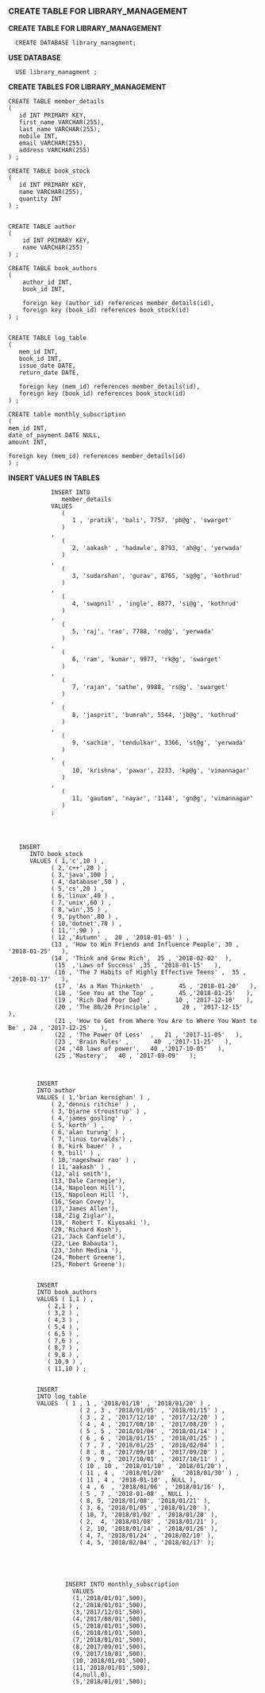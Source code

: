 
  ### CREATE TABLE FOR LIBRARY_MANAGEMENT
  
  **CREATE TABLE FOR LIBRARY_MANAGEMENT**
  
      CREATE DATABASE library_managment;

   **USE DATABASE**
   
      USE library_managment ;

   **CREATE TABLES FOR LIBRARY_MANAGEMENT**
   
    CREATE TABLE member_details  
    (
       id INT PRIMARY KEY,
       first_name VARCHAR(255),
       last_name VARCHAR(255),
       mobile INT,
       email VARCHAR(255),
       address VARCHAR(255)
    ) ;

    CREATE TABLE book_stock
    (
       id INT PRIMARY KEY,
       name VARCHAR(255),
       quantity INT
    ) ;


    CREATE TABLE author
    (
        id INT PRIMARY KEY,
        name VARCHAR(255)
    ) ;

    CREATE TABLE book_authors
    (
        author_id INT,
        book_id INT,
    
        foreign key (author_id) references member_details(id),
        foreign key (book_id) references book_stock(id)
    ) ;


    CREATE TABLE log_table
    (
       mem_id INT,
       book_id INT,
       issue_date DATE,
       return_date DATE,

       foreign key (mem_id) references member_details(id),
       foreign key (book_id) references book_stock(id)
    ) ;

    CREATE table monthly_subscription
    (
    mem_id INT,
    date_of_payment DATE NULL,
    amount INT,
    
    foreign key (mem_id) references member_details(id)
    ) ;
    
   **INSERT VALUES IN TABLES**
   
      

                INSERT INTO
                   member_details 
                VALUES
                   (
                      1 , 'pratik', 'bali', 7757, 'pb@g', 'swarget' 
                   )
                , 
                   (
                      2, 'aakash' , 'hadawle', 8793, 'ah@g', 'yerwada' 
                   )
                , 
                   (
                      3, 'sudarshan', 'gurav', 8765, 'sg@g', 'kothrud' 
                   )
                , 
                   (
                      4, 'swapnil' , 'ingle', 8877, 'si@g', 'kothrud' 
                   )
                , 
                   (
                      5, 'raj', 'rao', 7788, 'ro@g', 'yerwada' 
                   )
                , 
                   (
                      6, 'ram', 'kumar', 9977, 'rk@g', 'swarget' 
                   )
                , 
                   (
                      7, 'rajan', 'sathe', 9988, 'rs@g', 'swarget' 
                   )
                , 
                   (
                      8, 'jasprit', 'bumrah', 5544, 'jb@g', 'kothrud' 
                   )
                , 
                   (
                      9, 'sachin', 'tendulkar', 3366, 'st@g', 'yerwada' 
                   )
                , 
                   (
                      10, 'krishna', 'pawar', 2233, 'kp@g', 'vimannagar' 
                   )
                , 
                   (
                      11, 'gautom', 'nayar', '1144', 'gn@g', 'vimannagar' 
                   )
                ;




       INSERT 
          INTO book_stock 
          VALUES ( 1,'c',10 ) ,
                ( 2,'c++',20 ) ,
                ( 3,'java',100 ) ,
                ( 4,'database',50 ) , 
                ( 5,'cs',20 ) ,
                ( 6,'linux',40 ) ,
                ( 7,'unix',60 ) ,
                ( 8,'win',35 ) ,
                ( 9,'python',80 ) ,
                ( 10,'dotnet',70 ) ,
                ( 11,'',90 ) ,
                ( 12 ,'Autumn' ,  20 , '2018-01-05' ) ,
                (13 , 'How to Win Friends and Influence People', 30 , '2018-01-25'   ),
                (14 , 'Think and Grow Rich',  25 , '2018-02-02'  ),
                 (15  ,'Laws of Success' ,35 , '2018-01-15'   ),
                 (16 , 'The 7 Habits of Highly Effective Teens' ,  35 , '2018-01-17'   ),
                 (17 , 'As a Man Thinketh'  ,       45 , '2018-01-20'   ),
                 (18 , 'See You at the Top' ,       45 ,'2018-01-25'   ),
                 (19 , 'Rich Dad Poor Dad' ,       10 , '2017-12-10'   ),
                 (20 , 'The 80/20 Principle' ,       20 , '2017-12-15'   ),
                 (21 , 'How to Get from Where You Are to Where You Want to Be' , 24 , '2017-12-25'   ),
                 (22 , 'The Power Of Less'  ,   21 , '2017-11-05'   ),
                 (23 , 'Brain Rules' ,       40  ,'2017-11-25'   ),
                 (24 ,'48 laws of power',   40 ,'2017-10-05'   ),
                 (25 ,'Mastery',   40 , '2017-09-09'   );



            INSERT 
            INTO author 
            VALUES ( 1,'brian kernighan' ) ,
                ( 2,'dennis ritchie' ) ,
                ( 3,'bjarne stroustrup' ) ,
                ( 4,'james gosling' ) ,
                ( 5,'korth' ) ,
                ( 6,'alan turung' ) ,
                ( 7,'linus torvalds') ,
                ( 8,'kirk bauer' ) ,
                ( 9,'bill' ) ,
                ( 10,'nageshwar rao' ) ,
                ( 11,'aakash' ) ,
                (12,'ali smith'),
                (13,'Dale Carnegie'),
                (14,'Napoleon Hill'),
                (15,'Napoleon Hill '),
                (16,'Sean Covey'),
                (17,'James Allen'),
                (18,'Zig Ziglar'),
                (19,' Robert T. Kiyosaki '),
                (20,'Richard Kosh'),
                (21,'Jack Canfield'),
                (22,'Leo Babauta'),
                (23,'John Medina '),
                (24,'Robert Greene'),
                (25,'Robert Greene');


            INSERT 
            INTO book_authors 
            VALUES ( 1,1 ) ,
               ( 2,1 ) ,
               ( 3,2 ) ,
               ( 4,3 ) ,
               ( 5,4 ) ,
               ( 6,5 ) ,
               ( 7,6 ) ,
               ( 8,7 ) ,
               ( 9,8 ) ,
               ( 10,9 ) ,
               ( 11,10 ) ;


            INSERT
            INTO log_table
            VALUES  ( 1 , 1 , '2018/01/10' , '2018/01/20' ) ,
                        ( 2 , 3 , '2018/01/05' , '2018/01/15' ) ,
                        ( 3 , 2 , '2017/12/10' , '2017/12/20' ) ,
                        ( 4 , 4 , '2017/08/10' , '2017/08/20' ) ,
                        ( 5 , 5 , '2018/01/04' , '2018/01/14' ) ,
                        ( 6 , 6 , '2018/01/15' , '2018/01/25' ) ,
                        ( 7 , 7 , '2018/01/25' , '2018/02/04' ) ,
                        ( 8 , 8 , '2017/09/10' , '2017/09/20' ) ,
                        ( 9 , 9 , '2017/10/01' , '2017/10/11' ) ,
                        ( 10 , 10 , '2018/01/10' , '2018/01/20') ,
                        ( 11 , 4 ,  '2018/01/20'  ,  '2018/01/30' ) ,
                        ( 11 , 4 , '2018-01-10' , NULL ),
                        ( 4 , 6  , '2018/01/06' , '2018/01/16' ),
                        ( 5 , 7 , '2018-01-08' , NULL ),
                        ( 8, 9, '2018/01/08', '2018/01/21' ),
                        ( 3, 6, '2018/01/05' ,'2018/01/20' ),
                        ( 10, 7, '2018/01/02' , '2018/01/20' ),
                        ( 2,  4, '2018/01/08' , '2018/01/21' ),
                        ( 2, 10, '2018/01/14' , '2018/01/26' ),
                        ( 4, 7, '2018/01/24' , '2018/02/10' ),
                        ( 4, 5, '2018/02/04' , '2018/02/17' );





                    INSERT INTO monthly_subscription 
                      VALUES
                      (1,'2018/01/01',500),
                      (2,'2018/01/01',500),
                      (3,'2017/12/01',500),
                      (4,'2017/08/01',500),
                      (5,'2018/01/01',500),
                      (6,'2018/01/01',500),
                      (7,'2018/01/01',500),
                      (8,'2017/09/01',500),
                      (9,'2017/10/01',500),
                      (10,'2018/01/01',500),
                      (11,'2018/01/01',500),
                      (4,null,0),
                      (5,'2018/01/01',500);

